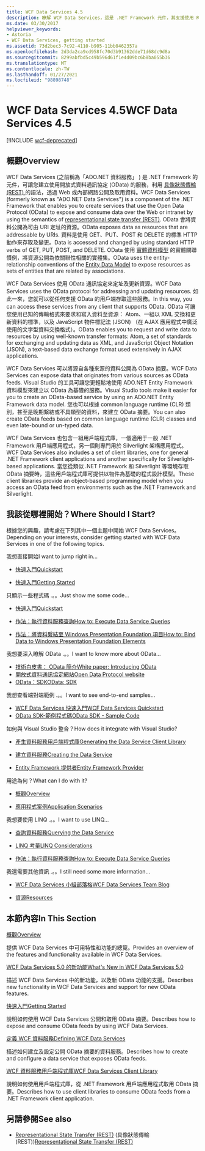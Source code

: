 ```yaml
---
title: WCF Data Services 4.5
description: 瞭解 WCF Data Services，這是 .NET Framework 元件，其支援使用 REST 語義公開和取用資料的服務。
ms.date: 03/30/2017
helpviewer_keywords:
- Astoria
- WCF Data Services, getting started
ms.assetid: 73d2bec3-7c92-4110-b905-11bb0462357a
ms.openlocfilehash: 2d3da2ca9cd958fc70d3b91362dde71d68dc9d8a
ms.sourcegitcommit: 8299abfbd5c49b596d61f1e4d09bc6b8ba055b36
ms.translationtype: MT
ms.contentlocale: zh-TW
ms.lasthandoff: 01/27/2021
ms.locfileid: "98898748"
---
```

# <a name="wcf-data-services-45"></a><span data-ttu-id="76d36-103">WCF Data Services 4.5</span><span class="sxs-lookup"><span data-stu-id="76d36-103">WCF Data Services 4.5</span></span>

[!INCLUDE [wcf-deprecated](~/includes/wcf-deprecated.md)]

## <a name="overview"></a><span data-ttu-id="76d36-104">概觀</span><span class="sxs-lookup"><span data-stu-id="76d36-104">Overview</span></span>

<span data-ttu-id="76d36-105">WCF Data Services (之前稱為「ADO.NET 資料服務」 ) 是 .NET Framework 的元件，可讓您建立使用開放式資料通訊協定 (OData) 的服務，利用 [具像狀態傳輸 (REST) ](https://www.ics.uci.edu/~fielding/pubs/dissertation/rest_arch_style.htm)的語法，透過 Web 或內部網路公開及取用資料。</span><span class="sxs-lookup"><span data-stu-id="76d36-105">WCF Data Services (formerly known as "ADO.NET Data Services") is a component of the .NET Framework that enables you to create services that use the Open Data Protocol (OData) to expose and consume data over the Web or intranet by using the semantics of [representational state transfer (REST)](https://www.ics.uci.edu/~fielding/pubs/dissertation/rest_arch_style.htm).</span></span> <span data-ttu-id="76d36-106">OData 會將資料公開為可由 URI 定址的資源。</span><span class="sxs-lookup"><span data-stu-id="76d36-106">OData exposes data as resources that are addressable by URIs.</span></span> <span data-ttu-id="76d36-107">資料是使用 GET、PUT、POST 和 DELETE 的標準 HTTP 動作來存取及變更。</span><span class="sxs-lookup"><span data-stu-id="76d36-107">Data is accessed and changed by using standard HTTP verbs of GET, PUT, POST, and DELETE.</span></span> <span data-ttu-id="76d36-108">OData 使用 [實體資料模型](../adonet/entity-data-model.md) 的實體關聯慣例，將資源公開為依關聯性相關的實體集。</span><span class="sxs-lookup"><span data-stu-id="76d36-108">OData uses the entity-relationship conventions of the [Entity Data Model](../adonet/entity-data-model.md) to expose resources as sets of entities that are related by associations.</span></span>

<span data-ttu-id="76d36-109">WCF Data Services 使用 OData 通訊協定來定址及更新資源。</span><span class="sxs-lookup"><span data-stu-id="76d36-109">WCF Data Services uses the OData protocol for addressing and updating resources.</span></span> <span data-ttu-id="76d36-110">如此一來，您就可以從任何支援 OData 的用戶端存取這些服務。</span><span class="sxs-lookup"><span data-stu-id="76d36-110">In this way, you can access these services from any client that supports OData.</span></span> <span data-ttu-id="76d36-111">OData 可讓您使用已知的傳輸格式來要求和寫入資料至資源： Atom、一組以 XML 交換和更新資料的標準，以及 JavaScript 物件標記法 (JSON) （在 AJAX 應用程式中廣泛使用的文字型資料交換格式）。</span><span class="sxs-lookup"><span data-stu-id="76d36-111">OData enables you to request and write data to resources by using well-known transfer formats: Atom, a set of standards for exchanging and updating data as XML, and JavaScript Object Notation (JSON), a text-based data exchange format used extensively in AJAX applications.</span></span>

<span data-ttu-id="76d36-112">WCF Data Services 可以將源自各種來源的資料公開為 OData 摘要。</span><span class="sxs-lookup"><span data-stu-id="76d36-112">WCF Data Services can expose data that originates from various sources as OData feeds.</span></span> <span data-ttu-id="76d36-113">Visual Studio 的工具可讓您更輕鬆地使用 ADO.NET Entity Framework 資料模型來建立以 OData 為基礎的服務。</span><span class="sxs-lookup"><span data-stu-id="76d36-113">Visual Studio tools make it easier for you to create an OData-based service by using an ADO.NET Entity Framework data model.</span></span> <span data-ttu-id="76d36-114">您也可以根據 common language runtime (CLR) 類別，甚至是晚期繫結或不具類型的資料，來建立 OData 摘要。</span><span class="sxs-lookup"><span data-stu-id="76d36-114">You can also create OData feeds based on common language runtime (CLR) classes and even late-bound or un-typed data.</span></span>

<span data-ttu-id="76d36-115">WCF Data Services 也包含一組用戶端程式庫，一個適用于一般 .NET Framework 用戶端應用程式，另一個則專門用於 Silverlight 架構應用程式。</span><span class="sxs-lookup"><span data-stu-id="76d36-115">WCF Data Services also includes a set of client libraries, one for general .NET Framework client applications and another specifically for Silverlight-based applications.</span></span> <span data-ttu-id="76d36-116">當您從類似 .NET Framework 和 Silverlight 等環境存取 OData 摘要時，這些用戶端程式庫可提供以物件為基礎的程式設計模型。</span><span class="sxs-lookup"><span data-stu-id="76d36-116">These client libraries provide an object-based programming model when you access an OData feed from environments such as the .NET Framework and Silverlight.</span></span>

## <a name="where-should-i-start"></a><span data-ttu-id="76d36-117">我該從哪裡開始？</span><span class="sxs-lookup"><span data-stu-id="76d36-117">Where Should I Start?</span></span>

<span data-ttu-id="76d36-118">根據您的興趣，請考慮在下列其中一個主題中開始 WCF Data Services。</span><span class="sxs-lookup"><span data-stu-id="76d36-118">Depending on your interests, consider getting started with WCF Data Services in one of the following topics.</span></span>

<span data-ttu-id="76d36-119">我想直接開始</span><span class="sxs-lookup"><span data-stu-id="76d36-119">I want to jump right in...</span></span>

- [<span data-ttu-id="76d36-120">快速入門</span><span class="sxs-lookup"><span data-stu-id="76d36-120">Quickstart</span></span>](quickstart-wcf-data-services.md)

- [<span data-ttu-id="76d36-121">快速入門</span><span class="sxs-lookup"><span data-stu-id="76d36-121">Getting Started</span></span>](getting-started-with-wcf-data-services.md)

<span data-ttu-id="76d36-122">只顯示一些程式碼 .。。</span><span class="sxs-lookup"><span data-stu-id="76d36-122">Just show me some code...</span></span>

- [<span data-ttu-id="76d36-123">快速入門</span><span class="sxs-lookup"><span data-stu-id="76d36-123">Quickstart</span></span>](quickstart-wcf-data-services.md)

- [<span data-ttu-id="76d36-124">作法：執行資料服務查詢</span><span class="sxs-lookup"><span data-stu-id="76d36-124">How to: Execute Data Service Queries</span></span>](how-to-execute-data-service-queries-wcf-data-services.md)

- [<span data-ttu-id="76d36-125">作法：將資料繫結至 Windows Presentation Foundation 項目</span><span class="sxs-lookup"><span data-stu-id="76d36-125">How to: Bind Data to Windows Presentation Foundation Elements</span></span>](bind-data-to-wpf-elements-wcf-data-services.md)

<span data-ttu-id="76d36-126">我想要深入瞭解 OData .。。</span><span class="sxs-lookup"><span data-stu-id="76d36-126">I want to know more about OData...</span></span>

- [<span data-ttu-id="76d36-127">技術白皮書： OData 簡介</span><span class="sxs-lookup"><span data-stu-id="76d36-127">White paper: Introducing OData</span></span>](https://download.microsoft.com/download/E/5/A/E5A59052-EE48-4D64-897B-5F7C608165B8/IntroducingOData.pdf)
- [<span data-ttu-id="76d36-128">開放式資料通訊協定網站</span><span class="sxs-lookup"><span data-stu-id="76d36-128">Open Data Protocol website</span></span>](https://www.odata.org/)
- [<span data-ttu-id="76d36-129">OData：SDK</span><span class="sxs-lookup"><span data-stu-id="76d36-129">OData: SDK</span></span>](https://www.odata.org/ecosystem/)

<span data-ttu-id="76d36-130">我想查看端對端範例 .。。</span><span class="sxs-lookup"><span data-stu-id="76d36-130">I want to see end-to-end samples...</span></span>

- <span data-ttu-id="76d36-131">[WCF Data Services 快速入門](https://github.com/microsoftarchive/msdn-code-gallery-community-s-z/tree/master/WCF%20Data%20Services%20Quickstart%20(OData%20Service%20and%20WPF%20Client))</span><span class="sxs-lookup"><span data-stu-id="76d36-131">[WCF Data Services Quickstart](https://github.com/microsoftarchive/msdn-code-gallery-community-s-z/tree/master/WCF%20Data%20Services%20Quickstart%20(OData%20Service%20and%20WPF%20Client))</span></span>
- [<span data-ttu-id="76d36-132">OData SDK-範例程式碼</span><span class="sxs-lookup"><span data-stu-id="76d36-132">OData SDK - Sample Code</span></span>](https://www.odata.org/ecosystem/#sdk)

<span data-ttu-id="76d36-133">如何與 Visual Studio 整合？</span><span class="sxs-lookup"><span data-stu-id="76d36-133">How does it integrate with Visual Studio?</span></span>

- [<span data-ttu-id="76d36-134">產生資料服務用戶端程式庫</span><span class="sxs-lookup"><span data-stu-id="76d36-134">Generating the Data Service Client Library</span></span>](generating-the-data-service-client-library-wcf-data-services.md)

- [<span data-ttu-id="76d36-135">建立資料服務</span><span class="sxs-lookup"><span data-stu-id="76d36-135">Creating the Data Service</span></span>](creating-the-data-service.md)

- [<span data-ttu-id="76d36-136">Entity Framework 提供者</span><span class="sxs-lookup"><span data-stu-id="76d36-136">Entity Framework Provider</span></span>](entity-framework-provider-wcf-data-services.md)

<span data-ttu-id="76d36-137">用途為何？</span><span class="sxs-lookup"><span data-stu-id="76d36-137">What can I do with it?</span></span>

- [<span data-ttu-id="76d36-138">概觀</span><span class="sxs-lookup"><span data-stu-id="76d36-138">Overview</span></span>](wcf-data-services-overview.md)

- [<span data-ttu-id="76d36-139">應用程式案例</span><span class="sxs-lookup"><span data-stu-id="76d36-139">Application Scenarios</span></span>](application-scenarios-wcf-data-services.md)

<span data-ttu-id="76d36-140">我想要使用 LINQ .。。</span><span class="sxs-lookup"><span data-stu-id="76d36-140">I want to use LINQ...</span></span>

- [<span data-ttu-id="76d36-141">查詢資料服務</span><span class="sxs-lookup"><span data-stu-id="76d36-141">Querying the Data Service</span></span>](querying-the-data-service-wcf-data-services.md)

- [<span data-ttu-id="76d36-142">LINQ 考量</span><span class="sxs-lookup"><span data-stu-id="76d36-142">LINQ Considerations</span></span>](linq-considerations-wcf-data-services.md)

- [<span data-ttu-id="76d36-143">作法：執行資料服務查詢</span><span class="sxs-lookup"><span data-stu-id="76d36-143">How to: Execute Data Service Queries</span></span>](how-to-execute-data-service-queries-wcf-data-services.md)

<span data-ttu-id="76d36-144">我還需要其他資訊 .。。</span><span class="sxs-lookup"><span data-stu-id="76d36-144">I still need some more information...</span></span>

- [<span data-ttu-id="76d36-145">WCF Data Services 小組部落格</span><span class="sxs-lookup"><span data-stu-id="76d36-145">WCF Data Services Team Blog</span></span>](/archive/blogs/astoriateam/)

- [<span data-ttu-id="76d36-146">資源</span><span class="sxs-lookup"><span data-stu-id="76d36-146">Resources</span></span>](wcf-data-services-resources.md)

## <a name="in-this-section"></a><span data-ttu-id="76d36-147">本節內容</span><span class="sxs-lookup"><span data-stu-id="76d36-147">In This Section</span></span>

[<span data-ttu-id="76d36-148">概觀</span><span class="sxs-lookup"><span data-stu-id="76d36-148">Overview</span></span>](wcf-data-services-overview.md)

<span data-ttu-id="76d36-149">提供 WCF Data Services 中可用特性和功能的總覽。</span><span class="sxs-lookup"><span data-stu-id="76d36-149">Provides an overview of the features and functionality available in WCF Data Services.</span></span>

<span data-ttu-id="76d36-150">[WCF Data Services 5.0 的新功能](/previous-versions/dotnet/wcf-data-services/ee373845(v=vs.103))</span><span class="sxs-lookup"><span data-stu-id="76d36-150">[What's New in WCF Data Services 5.0](/previous-versions/dotnet/wcf-data-services/ee373845(v=vs.103))</span></span>

<span data-ttu-id="76d36-151">描述 WCF Data Services 中的新功能，以及新 OData 功能的支援。</span><span class="sxs-lookup"><span data-stu-id="76d36-151">Describes new functionality in WCF Data Services and support for new OData features.</span></span>

[<span data-ttu-id="76d36-152">快速入門</span><span class="sxs-lookup"><span data-stu-id="76d36-152">Getting Started</span></span>](getting-started-with-wcf-data-services.md)

<span data-ttu-id="76d36-153">說明如何使用 WCF Data Services 公開和取用 OData 摘要。</span><span class="sxs-lookup"><span data-stu-id="76d36-153">Describes how to expose and consume OData feeds by using WCF Data Services.</span></span>

[<span data-ttu-id="76d36-154">定義 WCF 資料服務</span><span class="sxs-lookup"><span data-stu-id="76d36-154">Defining WCF Data Services</span></span>](defining-wcf-data-services.md)

<span data-ttu-id="76d36-155">描述如何建立及設定公開 OData 摘要的資料服務。</span><span class="sxs-lookup"><span data-stu-id="76d36-155">Describes how to create and configure a data service that exposes OData feeds.</span></span>

[<span data-ttu-id="76d36-156">WCF 資料服務用戶端程式庫</span><span class="sxs-lookup"><span data-stu-id="76d36-156">WCF Data Services Client Library</span></span>](wcf-data-services-client-library.md)

<span data-ttu-id="76d36-157">說明如何使用用戶端程式庫，從 .NET Framework 用戶端應用程式取用 OData 摘要。</span><span class="sxs-lookup"><span data-stu-id="76d36-157">Describes how to use client libraries to consume OData feeds from a .NET Framework client application.</span></span>

## <a name="see-also"></a><span data-ttu-id="76d36-158">另請參閱</span><span class="sxs-lookup"><span data-stu-id="76d36-158">See also</span></span>

- <span data-ttu-id="76d36-159">[Representational State Transfer (REST)](https://www.ics.uci.edu/~fielding/pubs/dissertation/rest_arch_style.htm) (具像狀態傳輸 (REST))</span><span class="sxs-lookup"><span data-stu-id="76d36-159">[Representational State Transfer (REST)](https://www.ics.uci.edu/~fielding/pubs/dissertation/rest_arch_style.htm)</span></span>
